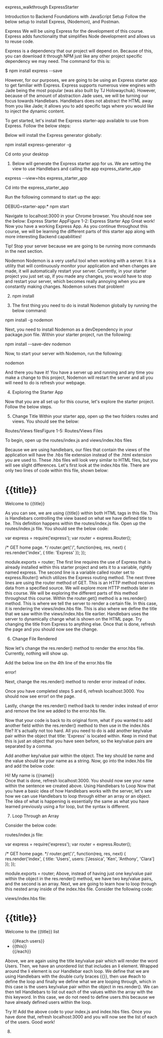 express_walkthrough
ExpressStarter

Introduction to Backend Foundations with JavaScript
Setup
Follow the below setup to install Express, (Nodemon), and Postman.

Express
We will be using Express for the development of this course. Express adds functionality that simplifies Node development and allows us to reuse code.

Express is a dependency that our project will depend on. Because of this, you can download it through NPM just like any other project specific dependency we may need. The command for this is:

$ npm install express --save

However, for our purposes, we are going to be using an Express starter app to get familiar with Express. Express supports numerous view engines with Jade being the most popular (was also built by TJ Holowaychuk). However, because of the amount of abstraction Jade uses, we will be turning our focus towards Handlebars. Handlebars does not abstract the HTML away from you like Jade; it allows you to add specific tags where you would like to inject the dynamic content.

To get started, let's install the Express starter-app available to use from Express. Follow the below steps:

Below will install the Express generator globally:

npm install express-generator -g

Cd onto your desktop

1.  Below will generate the Express starter app for us. We are setting the view to use Handlebars and calling the app express_starter_app

express --view=hbs express_starter_app

Cd into the express_starter_app

Run the following command to start up the app:

DEBUG=starter-app:* npm start

Navigate to localhost:3000 in your Chrome browser. You should now see the below: Express Starter AppFigure 1-2: Express Starter App
Great work! Now you have a working Express App. As you continue throughout this course, we will be learning the different parts of this starter app along with more interesting Backend capabilities!

Tip!
Stop your server because we are going to be running more commands in the next section.

Nodemon
Nodemon is a very useful tool when working with a server. It is a utility that will continuously monitor your application and when changes are made, it will automatically restart your server. Currently, in your starter project you just set up, if you made any changes, you would have to stop and restart your server, which becomes really annoying when you are constantly making changes. Nodemon solves that problem!

2. npm install

3. The first thing you need to do is install Nodemon globally by running the below command:

npm install -g nodemon

Next, you need to install Nodemon as a devDependency in your package.json file. Within your starter project, run the following:

npm install --save-dev nodemon

Now, to start your server with Nodemon, run the following:

nodemon

And there you have it! You have a server up and running and any time you make a change to this project, Nodemon will restart the server and all you will need to do is refresh your webpage.

4. Exploring the Starter App

Now that you are all set up for this course, let's explore the starter project. Follow the below steps.

5. Change Title
Within your starter app, open up the two folders routes and views. You should see the below:

Routes/Views filesFigure 1-5: Routes/Views Files

To begin, open up the routes/index.js and views/index.hbs files

Because we are using handlebars, our files that contain the views of the application will have the .hbs file extension instead of the .html extension you are used to. These .hbs files will look very similar to HTML files, but you will see slight differences.
Let's first look at the index.hbs file. There are only two lines of code within this file, shown below:

<h1>{{title}}</h1>
<p>Welcome to {{title}}</p>
As you can see, we are using {{title}} within both HTML tags in this file. This is Handlebars controlling the view based on what we have defined title to be. This definition happens within the routes/index.js file.
Open up the routes/index.js file. You should see the below code:

var express = require('express');
var router = express.Router();

/* GET home page. */
router.get('/', function(req, res, next) {
  res.render('index', { title: 'Express' });
});

module.exports = router;
The first line requires the use of Express that is already installed within this starter project and sets it to a variable, rightly named express.
The second line is a variable called router set to express.Router() which utilizes the Express routing method.
The next three lines are using the router method of GET.
This is an HTTP method receives data from a specified source. We will explore more HTTP methods later in this course.
We will be exploring the different parts of this method throughout this course.
Within the router.get() method is a res.render() method. This is where we tell the server to render a certain file. In this case, it is rendering the views/index.hbs file. This is also where we define the title that we saw within the views/index.hbs file earlier. Handlebars uses the server to dynamically change what is shown on the HTML page.
Try changing the title from Express to anything else. Once that is done, refresh the page and you should now see the change.

6. Change File Rendered

Now let's change the res.render() method to render the error.hbs file. Currently, nothing will show up.

Add the below line on the 4th line of the error.hbs file

<p>error!</p>
Next, change the res.render() method to render error instead of index.

Once you have completed steps 5 and 6, refresh localhost:3000. You should now see error! on the page.

Lastly, change the res.render() method back to render index instead of error and remove the line we added to the error.hbs file.

Now that your code is back to its original form, what if you wanted to add another field within the res.render() method to then use in the index.hbs file? It's actually not too hard. All you need to do is add another key/value pair within the object that title: 'Express' is located within. Keep in mind that this is just an object that you have seen before, so the key/value pairs are separated by a comma.

Add another key/value pair within the object. The key should be name and the value should be your name as a string. Now, go into the index.hbs file and add the below code:
<div>Hi! My name is {{name}}</div>
Once that is done, refresh localhost:3000. You should now see your name within the sentence we created above.
Using Handlebars to Loop
Now that you have a basic idea of how Handlebars works with the server, let's see how we can use Handlebars to loop through either an array or an object. The idea of what is happening is essentially the same as what you have learned previously using a for loop, but the syntax is different.

7. Loop Through an Array

Consider the below code:

routes/index.js file:

var express = require('express');
var router = express.Router();

/* GET home page. */
router.get('/', function(req, res, next) {
  res.render('index', {
    title: 'Users',
    users: ['Jessica', 'Ken', 'Anthony', 'Clara']
  });
});

module.exports = router;
Above, instead of having just one key/value pair within the object in the res.render() method, we have two key/value pairs, and the second is an array. Next, we are going to learn how to loop through this nested array inside of the index.hbs file. Consider the following code:

views/index.hbs file:

<h1>{{title}}</h1>
<p>Welcome to the {{title}} list</p>

<ul>
    {{#each users}}
    <li>{{this}}</li>
    {{/each}}
</ul>
Above, we are again using the title key/value pair which will render the word Users. Then, we have an unordered list that includes an li element. Wrapped around the li element is our Handlebar each loop. We define that we are using Handlebars with the double curly braces {{}}, then use #each to define the loop and finally we define what we are looping through, which in this case is the users key/value pair within the object in res.render(). We can then tell Handlebars to list out each of the values within the array with the this keyword. In this case, we do not need to define users.this because we have already defined users within the loop.

Try It!
Add the above code to your index.js and index.hbs files. Once you have done that, refresh localhost:3000 and you will now see the list of each of the users. Good work!

8. 